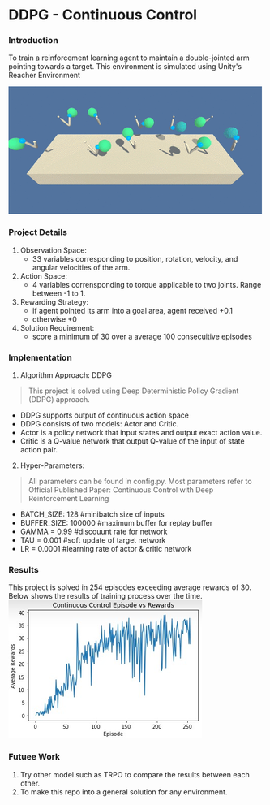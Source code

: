 # DDPG - Continuous Control

### Introduction

To train a reinforcement learning agent to maintain a double-jointed arm pointing towards a target. This environment is simulated using Unity's Reacher Environment

<img src ="resource/reacher.gif"/>

### Project Details

1. Observation Space:
    - 33 variables corresponding to position, rotation, velocity, and angular velocities of the arm.
2. Action Space:
    - 4 variables corrensponding to torque applicable to two joints. Range between -1 to 1.
3. Rewarding Strategy:
    - if agent pointed its arm into a goal area, agent received +0.1
    - otherwise +0
4. Solution Requirement:
    - score a minimum of 30 over a average 100 consecuitive episodes

### Implementation

1. Algorithm Approach: DDPG
> This project is solved using Deep Deterministic Policy Gradient (DDPG) approach.
 - DDPG supports output of continuous action space
 - DDPG consists of two models: Actor and Critic.
 - Actor is a policy network that input states and output exact action value.
 - Critic is a Q-value network that output Q-value of the input of state action pair.

2. Hyper-Parameters:
> All parameters can be found in config.py. Most parameters refer to Official Published Paper: Continuous Control with Deep Reinforcement Learning
 - BATCH_SIZE: 128 #minibatch size of inputs 
 - BUFFER_SIZE: 100000 #maximum buffer for replay buffer
 - GAMMA = 0.99 #discouunt rate for network
 - TAU = 0.001 #soft update of target network
 - LR = 0.0001 #learning rate of actor & critic network

### Results

This project is solved in 254 episodes exceeding average rewards of 30. Below shows the results of training process over the time.
<img src ="resource/rewards.jpg"/>

### Futuee Work

1. Try other model such as TRPO to compare the results between each other.
2. To make this repo into a general solution for any environment.
